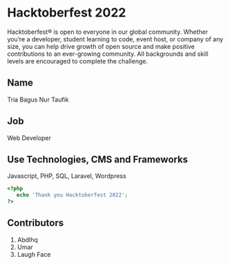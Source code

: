 # Hacktoberfest 2022
Hacktoberfest® is open to everyone in our global community. Whether you’re a developer, student learning to code, event host, or company of any size, you can help drive growth of open source and make positive contributions to an ever-growing community. All backgrounds and skill levels are encouraged to complete the challenge.

## Name
Tria Bagus Nur Taufik
## Job
Web Developer

## Use Technologies, CMS and Frameworks
Javascript, PHP, SQL, Laravel, Wordpress

```php
<?php
   echo 'Thank you Hacktoberfest 2022';
?>
``` 

## Contributors
1. Abdlhq
2. Umar
3. Laugh Face
